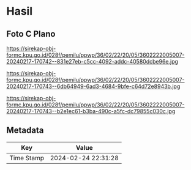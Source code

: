 # Hasil

## Foto C Plano

https://sirekap-obj-formc.kpu.go.id/028f/pemilu/ppwp/36/02/22/20/05/3602222005007-20240217-170742--831e27eb-c5cc-4092-addc-40580dcbe96e.jpg

https://sirekap-obj-formc.kpu.go.id/028f/pemilu/ppwp/36/02/22/20/05/3602222005007-20240217-170743--6db64949-6ad3-4684-9bfe-c64d72e8943b.jpg

https://sirekap-obj-formc.kpu.go.id/028f/pemilu/ppwp/36/02/22/20/05/3602222005007-20240217-170743--b2e1ec61-b3ba-490c-a5fc-dc79855c030c.jpg


## Metadata

| Key        | Value               |
| ---------- | ------------------- |
| Time Stamp | 2024-02-24 22:31:28 |



